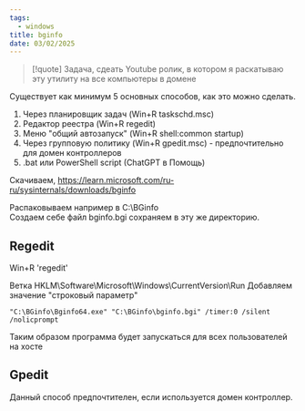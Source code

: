 ```yaml
---
tags:
  - windows
title: bginfo
date: 03/02/2025
---
```

> [!quote] Задача, сдеать Youtube ролик, в котором я раскатываю эту утилиту на все компьютеры в домене

Существует как минимум 5 основных способов, как это можно сделать.

1. Через планировщик задач (Win+R taskschd.msc)
2. Редактор реестра (Win+R regedit)
3. Меню "общий автозапуск" (Win+R shell:common startup) 
4. Через групповую политику (Win+R gpedit.msc) - предпочтительно для домен контроллеров
5. .bat или PowerShell script (ChatGPT в Помощь)

Скачиваем, https://learn.microsoft.com/ru-ru/sysinternals/downloads/bginfo 

Распаковываем например в C:\BGinfo\
Создаем себе файл bginfo.bgi сохраняем в эту же директорию.

## Regedit
Win+R 'regedit'

Ветка HKLM\Software\Microsoft\Windows\CurrentVersion\Run
Добавляем значение "строковый параметр"
```
"C:\BGinfo\Bginfo64.exe" "C:\BGinfo\bginfo.bgi" /timer:0 /silent /nolicprompt
```
Таким образом программа будет запускаться для всех пользователей на хосте

## Gpedit
Данный способ предпочтителен, если используется домен контроллер.

